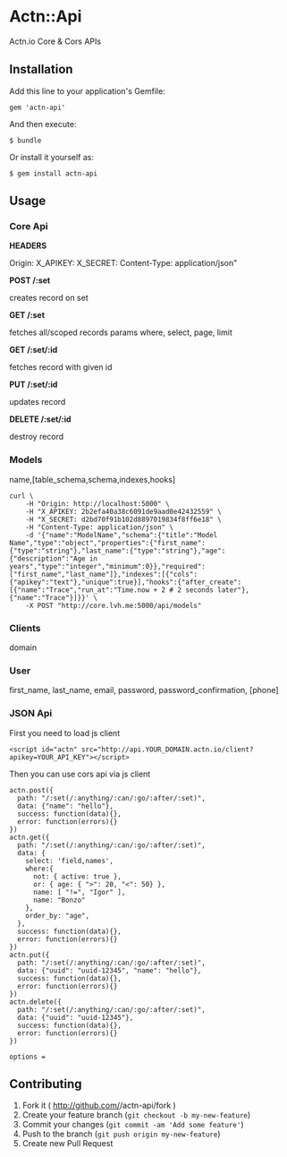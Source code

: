 # Actn::Api

Actn.io Core & Cors APIs

## Installation

Add this line to your application's Gemfile:

    gem 'actn-api'

And then execute:

    $ bundle

Or install it yourself as:

    $ gem install actn-api

## Usage


### Core Api
 
**HEADERS**

Origin: 
X_APIKEY: 
X_SECRET: 
Content-Type: application/json"
     
**POST /:set**

creates record on set
  
**GET /:set**

fetches all/scoped records
params where, select, page, limit 

**GET /:set/:id**

fetches record with given id

**PUT /:set/:id**

updates record

**DELETE /:set/:id**

destroy record

### Models

name,[table_schema,schema,indexes,hooks]


``` 
curl \
    -H "Origin: http://localhost:5000" \
    -H "X_APIKEY: 2b2efa40a38c6091de9aad0e42432559" \
    -H "X_SECRET: d2bd70f91b102d8897019834f8ff6e18" \
    -H "Content-Type: application/json" \
    -d '{"name":"ModelName","schema":{"title":"Model Name","type":"object","properties":{"first_name":{"type":"string"},"last_name":{"type":"string"},"age":{"description":"Age in years","type":"integer","minimum":0}},"required":["first_name","last_name"]},"indexes":[{"cols":{"apikey":"text"},"unique":true}],"hooks":{"after_create":[{"name":"Trace","run_at":"Time.now + 2 # 2 seconds later"},{"name":"Trace"}]}}' \
    -X POST "http://core.lvh.me:5000/api/models"
```     

### Clients

domain

### User

first_name, last_name, email, password, password_confirmation, [phone]



### JSON Api

First you need to load js client
```
<script id="actn" src="http://api.YOUR_DOMAIN.actn.io/client?apikey=YOUR_API_KEY"></script>
```

Then you can use cors api via js client

```
actn.post({
  path: "/:set(/:anything/:can/:go/:after/:set)",
  data: {"name": "hello"}, 
  success: function(data){},
  error: function(errors){}  
})
actn.get({
  path: "/:set(/:anything/:can/:go/:after/:set)",
  data: {
    select: 'field,names',
    where:{
      not: { active: true }, 
      or: { age: { ">": 20, "<": 50} }, 
      name: [ "!=", "Igor" ],
      name: "Bonzo"
    },
    order_by: "age",
  }, 
  success: function(data){},
  error: function(errors){}  
})
actn.put({
  path: "/:set(/:anything/:can/:go/:after/:set)",
  data: {"uuid": "uuid-12345", "name": "hello"}, 
  success: function(data){},
  error: function(errors){}  
})
actn.delete({
  path: "/:set(/:anything/:can/:go/:after/:set)",
  data: {"uuid": "uuid-12345"}, 
  success: function(data){},
  error: function(errors){}  
})

options = 
```

## Contributing

1. Fork it ( http://github.com/<my-github-username>/actn-api/fork )
2. Create your feature branch (`git checkout -b my-new-feature`)
3. Commit your changes (`git commit -am 'Add some feature'`)
4. Push to the branch (`git push origin my-new-feature`)
5. Create new Pull Request
